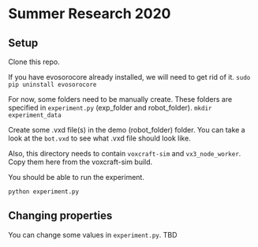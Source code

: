 # Summer Research 2020

## Setup

Clone this repo.

If you have evosorocore already installed, we will need to get rid of it.
`sudo pip uninstall evosorocore`

For now, some folders need to be manually create. These folders are specified in `experiment.py` (exp\_folder and robot\_folder).
`mkdir experiment_data`

Create some .vxd file(s) in the demo (robot\_folder) folder. You can take a look at the `bot.vxd` to see what .vxd file should look like.

Also, this directory needs to contain `voxcraft-sim` and `vx3_node_worker`. Copy them here from the voxcraft-sim build.

You should be able to run the experiment.

`python experiment.py`

## Changing properties

You can change some values in `experiment.py`. 
TBD
